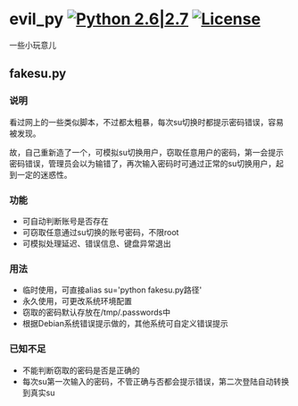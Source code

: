 # evil_py [![Python 2.6|2.7](https://img.shields.io/badge/python-2.6|2.7-yellow.svg)](https://www.python.org/) [![License](https://img.shields.io/badge/license-Public_domain-red.svg)](https://wiki.creativecommons.org/wiki/Public_domain)
一些小玩意儿

## fakesu.py
### 说明
看过网上的一些类似脚本，不过都太粗暴，每次su切换时都提示密码错误，容易被发现。

故，自己重新造了一个，可模拟su切换用户，窃取任意用户的密码，第一会提示密码错误，管理员会以为输错了，再次输入密码时可通过正常的su切换用户，起到一定的迷惑性。

### 功能
* 可自动判断账号是否存在
* 可窃取任意通过su切换的账号密码，不限root
* 可模拟处理延迟、错误信息、键盘异常退出

### 用法
* 临时使用，可直接alias su='python fakesu.py路径'
* 永久使用，可更改系统环境配置
* 窃取的密码默认存放在/tmp/.passwords中
* 根据Debian系统错误提示做的，其他系统可自定义错误提示

### 已知不足
* 不能判断窃取的密码是否是正确的
* 每次su第一次输入的密码，不管正确与否都会提示错误，第二次登陆自动转换到真实su

